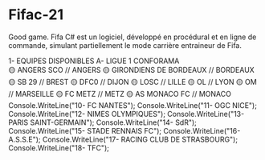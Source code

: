 # Fifac-21
Good game. Fifa C# est un logiciel, développé en procédural et en ligne de commande, simulant partiellement le mode carrière entraineur de Fifa. 

1- EQUIPES DISPONIBLES
    A- LIGUE 1 CONFORAMA </br>
       🟡 ANGERS SCO                          // ANGERS
       🟡 GIRONDIENS DE BORDEAUX              // BORDEAUX
       🟡 SB 29                               // BREST
       🟡 DFC0                                // DIJON
       🟡 LOSC                                // LILLE
       🟡 OL                                  // LYON
       🟡 OM                                  // MARSEILLE
       🟡 FC METZ                             // METZ
       🟡 AS MONACO FC                        // MONACO
                        Console.WriteLine("10- FC NANTES");
                        Console.WriteLine("11- OGC NICE");
                        Console.WriteLine("12- NIMES OLYMPIQUES");
                        Console.WriteLine("13- PARIS SAINT-GERMAIN");
                        Console.WriteLine("14- SdR");
                        Console.WriteLine("15- STADE RENNAIS FC");
                        Console.WriteLine("16- A.S.S.E");
                        Console.WriteLine("17- RACING CLUB DE STRASBOURG");
                        Console.WriteLine("18- TFC");
